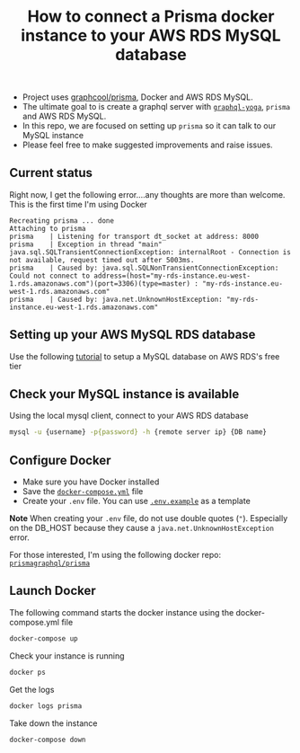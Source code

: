 <h1 align="center"><strong>How to connect a Prisma docker instance to your AWS RDS MySQL database</strong></h1>

<br />

- Project uses [graphcool/prisma](https://github.com/graphcool/prisma), Docker and AWS RDS MySQL.
- The ultimate goal to is create a graphql server with [`graphql-yoga`](https://github.com/graphcool/graphql-yoga), `prisma` and AWS RDS MySQL.
- In this repo, we are focused on setting up `prisma` so it can talk to our MySQL instance
- Please feel free to make suggested improvements and raise issues.

## Current status

Right now, I get the following error....any thoughts are more than welcome. This is the first time I'm using Docker

```
Recreating prisma ... done
Attaching to prisma
prisma    | Listening for transport dt_socket at address: 8000
prisma    | Exception in thread "main" java.sql.SQLTransientConnectionException: internalRoot - Connection is not available, request timed out after 5003ms.
prisma    | Caused by: java.sql.SQLNonTransientConnectionException: Could not connect to address=(host="my-rds-instance.eu-west-1.rds.amazonaws.com")(port=3306)(type=master) : "my-rds-instance.eu-west-1.rds.amazonaws.com"
prisma    | Caused by: java.net.UnknownHostException: "my-rds-instance.eu-west-1.rds.amazonaws.com"
```

## Setting up your AWS MySQL RDS database

Use the following [tutorial](https://gist.github.com/marktani/8631cb9c63d0973bcdd8bff19d6162c2) to setup a MySQL database on AWS RDS's free tier

## Check your MySQL instance is available

Using the local mysql client, connect to your AWS RDS database

```sh
mysql -u {username} -p{password} -h {remote server ip} {DB name}
```

## Configure Docker

- Make sure you have Docker installed
- Save the [`docker-compose.yml`](./docker-compose.yml) file
- Create your `.env` file. You can use [`.env.example`](./.env.example) as a template

**Note** When creating your `.env` file, do not use double quotes (`"`). Especially on the DB_HOST because they cause a `java.net.UnknownHostException` error.

For those interested, I'm using the following docker repo: [`prismagraphql/prisma`](https://hub.docker.com/r/prismagraphql/prisma/)

## Launch Docker

The following command starts the docker instance using the docker-compose.yml file

```sh
docker-compose up 
```

Check your instance is running
```sh
docker ps
```

Get the logs
```sh
docker logs prisma
```

Take down the instance
```sh
docker-compose down
```